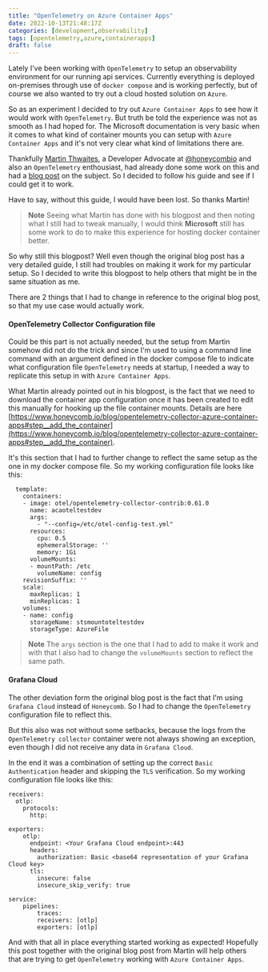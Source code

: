 ```yaml
---
title: "OpenTelemetry on Azure Container Apps"
date: 2022-10-13T21:48:17Z
categories: [development,observability]
tags: [opentelemetry,azure,containerapps]
draft: false
---
```


Lately I've been working with `OpenTelemetry` to setup an observability environment for our running api services. Currently everything is deployed on-premises through use of `docker compose` and is working perfectly, but of course we also wanted to try out a cloud hosted solution on `Azure`.

So as an experiment I decided to try out `Azure Container Apps` to see how it would work with `OpenTelemetry`. But truth be told the experience was not as smooth as I had hoped for. The Microsoft documentation is very basic when it comes to what kind of container mounts you can setup with `Azure Container Apps` and it's not very clear what kind of limitations there are.

Thankfully [Martin Thwaites](https://twitter.com/MartinDotNet), a Developer Advocate at [@honeycombio](https://twitter.com/honeycombio) and also an `OpenTelemetry` enthousiast, had already done some work on this and had a [blog post](https://www.honeycomb.io/blog/opentelemetry-collector-azure-container-apps) on the subject. So I decided to follow his guide and see if I could get it to work.

Have to say, without this guide, I would have been lost. So thanks Martin!

> **Note** Seeing what Martin has done with his blogpost and then noting what I still had to tweak manually, I would think **Microsoft** still has some work to do to make this experience for hosting docker container better.

So why still this blogpost? Well even though the original blog post has a very detailed guide, I still had troubles on making it work for my particular setup. So I decided to write this blogpost to help others that might be in the same situation as me.

There are 2 things that I had to change in reference to the original blog post, so that my use case would actually work.

#### OpenTelemetry Collector Configuration file

Could be this part is not actually needed, but the setup from Martin somehow did not do the trick and since I'm used to using a command line command with an argument defined in the docker compose file to indicate what configuration file `OpenTelemetry` needs at startup, I needed a way to replicate this setup in with `Azure Container Apps`.

What Martin already pointed out in his blogpost, is the fact that we need to download the container app configuration once it has been created to edit this manually for hooking up the file container mounts. Details are here [https://www.honeycomb.io/blog/opentelemetry-collector-azure-container-apps#step__add_the_container](https://www.honeycomb.io/blog/opentelemetry-collector-azure-container-apps#step__add_the_container).

It's this section that I had to further change to reflect the same setup as the one in my docker compose file.
So my working configuration file looks like this:

```
  template:
    containers:
    - image: otel/opentelemetry-collector-contrib:0.61.0
      name: acaoteltestdev
      args:
        - "--config=/etc/otel-config-test.yml"
      resources:
        cpu: 0.5
        ephemeralStorage: ''
        memory: 1Gi
      volumeMounts:
      - mountPath: /etc
        volumeName: config
    revisionSuffix: ''
    scale:
      maxReplicas: 1
      minReplicas: 1
    volumes:
    - name: config
      storageName: stsmountoteltestdev
      storageType: AzureFile
```

> **Note** The `args` section is the one that I had to add to make it work and with that I also had to change the `volumeMounts` section to reflect the same path.

#### Grafana Cloud

The other deviation form the original blog post is the fact that I'm using `Grafana Cloud` instead of `Honeycomb`. So I had to change the `OpenTelemetry` configuration file to reflect this.

But this also was not without some setbacks, because the logs from the `OpenTelemetry collector` container were not always showing an exception, even though I did not receive any data in `Grafana Cloud`.

In the end it was a combination of setting up the correct `Basic Authentication` header and skipping the `TLS` verification. So my working configuration file looks like this:

```
receivers:
  otlp:
    protocols:
      http:

exporters:
    otlp:
      endpoint: <Your Grafana Cloud endpoint>:443
      headers:
        authorization: Basic <base64 representation of your Grafana Cloud key>
      tls:
        insecure: false
        insecure_skip_verify: true

service:
    pipelines:
        traces:
        receivers: [otlp]
        exporters: [otlp]
```

And with that all in place everything started working as expected!
Hopefully this post together with the original blog post from Martin will help others that are trying to get `OpenTelemetry` working with `Azure Container Apps`.